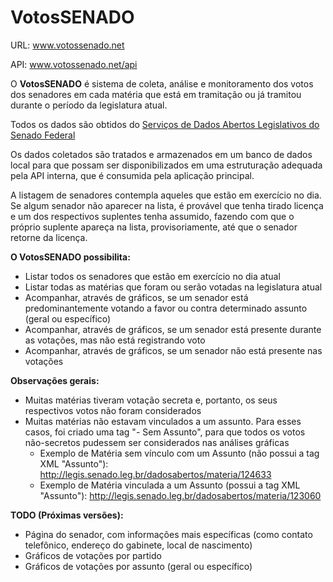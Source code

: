 # VotosSENADO

URL: www.votossenado.net

API: www.votossenado.net/api

O **VotosSENADO** é sistema de coleta, análise e monitoramento dos votos dos senadores em cada matéria que está em tramitação ou já tramitou durante o período da legislatura atual.

Todos os dados são obtidos do [Serviços de Dados Abertos Legislativos do Senado Federal](http://legis.senado.leg.br/dadosabertos/docs/index.html)

Os dados coletados são tratados e armazenados em um banco de dados local para que possam ser disponibilizados em uma estruturação adequada pela API interna, que é consumida pela aplicação principal. 

A listagem de senadores contempla aqueles que estão em exercício no dia. Se algum senador não aparecer na lista, é provável que tenha tirado licença e um dos respectivos suplentes tenha assumido, fazendo com que o próprio suplente apareça na lista, provisoriamente, até que o senador retorne da licença.

**O VotosSENADO possibilita:**
* Listar todos os senadores que estão em exercício no dia atual
* Listar todas as matérias que foram ou serão votadas na legislatura atual
* Acompanhar, através de gráficos, se um senador está predominantemente votando a favor ou contra determinado assunto (geral ou específico)
* Acompanhar, através de gráficos, se um senador está presente durante as votações, mas não está registrando voto
* Acompanhar, através de gráficos, se um senador não está presente nas votações

**Observações gerais:**
* Muitas matérias tiveram votação secreta e, portanto, os seus respectivos votos não foram considerados
* Muitas matérias não estavam vinculados a um assunto. Para esses casos, foi criado uma tag "- Sem Assunto", para que todos os votos não-secretos pudessem ser considerados nas análises gráficas  
  * Exemplo de Matéria sem vínculo com um Assunto (não possui a tag XML "Assunto"):
    http://legis.senado.leg.br/dadosabertos/materia/124633
  * Exemplo de Matéria vinculada a um Assunto (possui a tag XML "Assunto"):
    http://legis.senado.leg.br/dadosabertos/materia/123060
    
**TODO (Próximas versões):**
* Página do senador, com informações mais específicas (como contato telefônico, endereço do gabinete, local de nascimento)
* Gráficos de votações por partido
* Gráficos de votações por assunto (geral ou específico)

